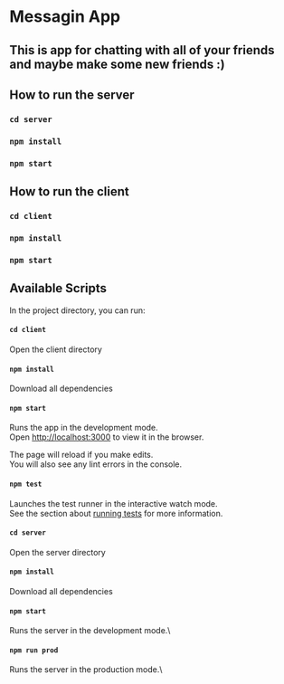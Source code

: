 # Messagin App

## This is app for chatting with all of your friends and maybe make some new friends :)

## How to run the server

### `cd server`

### `npm install`

### `npm start`

## How to run the client 

### `cd client`

### `npm install`

### `npm start`

## Available Scripts

In the project directory, you can run:

#### `cd client`

Open the client directory

#### `npm install`

Download all dependencies

#### `npm start`

Runs the app in the development mode.\
Open [http://localhost:3000](http://localhost:3000) to view it in the browser.

The page will reload if you make edits.\
You will also see any lint errors in the console.

#### `npm test`

Launches the test runner in the interactive watch mode.\
See the section about [running tests](https://facebook.github.io/create-react-app/docs/running-tests) for more information.

#### `cd server`

Open the server directory

#### `npm install`

Download all dependencies

#### `npm start`

Runs the server in the development mode.\

#### `npm run prod`

Runs the server in the production mode.\
